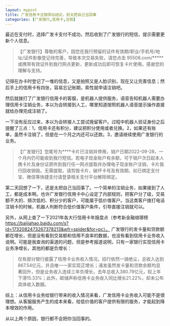 ```yaml
---
layout: mypost
title: 广发信用卡注销得出结论，别太把自己当回事
categories: [广发银行,信用卡,注销]
---
```


最近在支付时，选择广发卡支付不成功，然后收到了广发银行的短信，提示需要更新个人信息。
> 【广发银行】尊敬的客户，因您在我行预留的证件有效期/职业/手机号/地址/证件影像登记待完善，导致本次交易失败，请您点击 95508.com/***** 或携带有效证件到我行网点更新，更新成功后即可恢复卡片使用。感谢您的理解与支持。

记得在办卡时登记了一堆的信息，又是拍照又是人脸识别，现在又让完善信息；然后手上的信用卡有四张，容易忘记账期，索性就申请注销吧。

然后就拨打了广发银行信用卡的客服，是机器人提供服务，语音告知机器人需要办理信用卡注销业务，本以为会转接到人工，哪里知道按照机器人语音提示操作直接就给办理完成注销了。

一下没有反应过来，本以为会转接人工尝试挽留客户。过程中机器人验证身份之后提醒了三点：1，信用卡还有积分，建议把积分使用或者兑换。2，如果还有账单，虽然卡注销了，但是在一个月之内还可以还款。3，邀请继续使用广发银行的业务。
> 【广发银行】您尾号为****卡片已注销并停用，销户日期2022-09-28，一个月内仍可能收到我行短信。若电子现金账户有余额，可于销户次日起本人携卡片及身份证原件到我行任一网点提取并办理电子现金账户注销，卡片我行回收销毁。无需提取，请剪毁卡片，破坏卡号及有效期，如已绑定支付宝、微信等快捷支付请登录相关支付平台解除绑定。

第二天回想了一下，还是太把自己当回事了。一个简单的注销业务，如果接到了人工，都是成本啊。也许广发银行信用卡中心设定了内部规则，把客户分了级，交易额不大的、频次低的、积分少的客户，可能属于低价值客户。当这类客户拨打电话注销卡的时候，机器人判断符合低价值客户条件，引导直接注销就可以。

另外，从网上查了一下2021年各大行信用卡年报盘点（参考新金融琅琊榜 https://baijiahao.baidu.com/s?id=1732082473267378213&wfr=spider&for=pc）。 广发银行的发卡量和贷款额都在增长，但是没有看到交易额和信用不良率的数据，也没有看到信用卡业务收入说明。可能是我查询的渠道的问题，但是参考报道说明，只有一家银行实现信用卡业务净增长，其他的都是负增长：
> 仅有部分银行披露了信用卡业务收入情况。招行依然一骑绝尘，总收入达到867.54亿元，并且唯一一家实现正增长；浦发虽然发卡量和贷款余额均显著回升，但是业务收入连续三年负增长，去年总收入380.79亿元，较上年下滑15.33%；此外，邮储声称信用卡业务收入同比增长21.22%，却未公布具体收入数据。

综上：从信用卡业务给银行带来的收入情况来看，广发信用卡业务收入可能不是很理想。从客服服务产生的成本来看，给低价值的客户提供有限的服务，才能起到降本增效的作用。

从以上两个原因，银行都不会把你当回事的。
